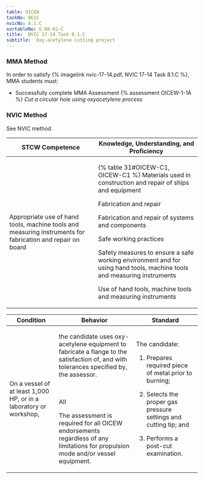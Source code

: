 ```yaml
---
table: OICEW
taskNo: 8E1C
nvicNo: 8.1.C 
sortableNo: E-08-01-C
title:  NVIC 17-14 Task 8.1.C
subtitle:  Oxy-acetylene cutting project
---
```



### MMA Method

In order to satisfy  {% imagelink nvic-17-14.pdf, NVIC 17-14 Task 8.1.C %}, MMA students must:

* Successfully complete MMA Assessment {% assessment OICEW-1-1A %} *Cut a circular hole using oxyacetylene process*


### NVIC Method

<a onclick="togglevisibility('nvic_methods')" >See NVIC method.</a>

<div id='nvic_methods' class='hide'>

<table>
<thead>
<tr>
<th class='forty'> STCW Competence </th>
<th class='sixty'> Knowledge, Understanding, and Proficiency </th>
</tr>
</thead>




<tbody>
<tr><td markdown='1'>

Appropriate use of hand tools, machine tools and measuring instruments for fabrication and repair on board

</td><td markdown='1'>

{% table 31#OICEW-C1, OICEW-C1 %} Materials used in construction and repair of ships and equipment 

Fabrication and repair 

Fabrication and repair of systems and components 

Safe working practices 

Safety measures to ensure a safe working environment and for using hand tools, machine tools and measuring instruments 

Use of hand tools, machine tools and measuring instruments

</td></tr>


</tbody>
</table>


<table>
<thead>
<tr><th class='twenty'>  Condition </th><th class='twenty'> Behavior </th><th  class='sixty'>Standard </th></tr>
</thead>
<tbody >



<tr><td markdown='1'>

On a vessel of at least 1,000 HP, or in a laboratory or workshop,

</td><td markdown='1'>

the candidate uses oxy-acetylene equipment to fabricate a flange to the satisfaction of, and with tolerances specified by, the assessor.

<br>

<div class="tooltip" markdown='1'>

All

The assessment is required for all OICEW endorsements regardless of any limitations for propulsion mode and/or vessel equipment.

</div>


</td><td markdown='1'>

The candidate: 

1. Prepares required piece of metal prior to burning; 

2. Selects the proper gas pressure settings and cutting tip; and 

3. Performs a post-cut examination.

</td></tr>
</tbody>
</table>
</div>

